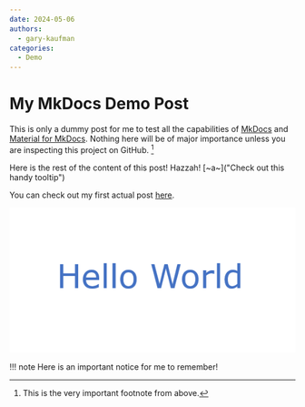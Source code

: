 ```yaml
---
date: 2024-05-06
authors:
  - gary-kaufman
categories:
  - Demo
---
```


# My MkDocs Demo Post

This is only a dummy post for me to test all the capabilities of [MkDocs](https://www.mkdocs.org/) and [Material for MkDocs](https://squidfunk.github.io/mkdocs-material/). Nothing here will be of major importance unless you are inspecting this project on GitHub. [^1]

<!-- more -->
Here is the rest of the content of this post! Hazzah! [~a~]("Check out this handy tooltip")

You can check out my first actual post [here](vba-userform-to-new-row.md).

![Hello World Image](../images/hello-world-image.png)  

!!! note
    Here is an important notice for me to remember!

[^1]: This is the very important footnote from above.

